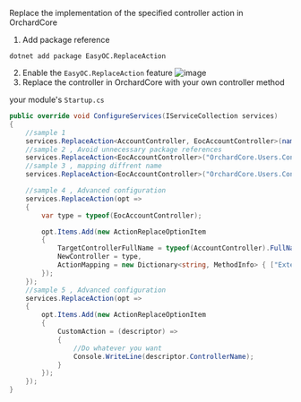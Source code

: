 ﻿Replace the implementation of the specified controller action in OrchardCore

1. Add package reference
```
dotnet add package EasyOC.ReplaceAction
```
2. Enable the `EasyOC.ReplaceAction` feature
![image](https://user-images.githubusercontent.com/15613121/215324237-f1b182fc-fa91-4043-9f3e-b7ccbae19a8a.png)
3. Replace the controller in OrchardCore with your own controller method

your module's `Startup.cs`

```C#
public override void ConfigureServices(IServiceCollection services)
{
    //sample 1
    services.ReplaceAction<AccountController, EocAccountController>(nameof(EocAccountController.Login));
    //sample 2 , Avoid unnecessary package references
    services.ReplaceAction<EocAccountController>("OrchardCore.Users.Controllers.AccountController", "Login");
    //sample 3 , mapping diffrent name
    services.ReplaceAction<EocAccountController>("OrchardCore.Users.Controllers.AccountController", "ExternalLogin", "MyExternalLogin");

    //sample 4 , Advanced configuration
    services.ReplaceAction(opt =>
    {
        var type = typeof(EocAccountController);

        opt.Items.Add(new ActionReplaceOptionItem
        {
            TargetControllerFullName = typeof(AccountController).FullName,
            NewController = type,
            ActionMapping = new Dictionary<string, MethodInfo> { ["ExternalLogin"] = type.GetMethod("ExternalLogin") }
        });
    });
    //sample 5 , Advanced configuration
    services.ReplaceAction(opt =>
    {
        opt.Items.Add(new ActionReplaceOptionItem
        {
            CustomAction = (descriptor) =>
            {
                //Do whatever you want
                Console.WriteLine(descriptor.ControllerName);
            }
        });
    });
}
```
